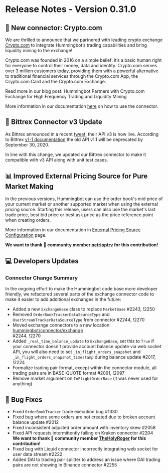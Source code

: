 # Release Notes - Version 0.31.0

## 🔗 New connector: Crypto.com

We are thrilled to announce that we partnered with leading crypto exchange [Crypto.com](https://crypto.com/exchange) to integrate Hummingbot’s trading capabilities and bring liquidity mining to the exchange!

Crypto.com was founded in 2016 on a simple belief: it’s a basic human right for everyone to control their money, data and identity. Crypto.com serves over 3 million customers today, providing them with a powerful alternative to traditional financial services through the Crypto.com App, the Crypto.com Card and the Crypto.com Exchange.

Read more in our blog post: Hummingbot Partners with Crypto.com Exchange for High Frequency Trading and Liquidity Mining

More information in our documentation [here](https://docs.hummingbot.io/exchanges/crypto-com/) on how to use the connector.


## 🔗 Bittrex Connector v3 Update

As Bittrex announced in a recent [tweet](https://twitter.com/BittrexExchange/status/1273408336214491136), their API v3 is now live. According to Bittrex [v1-1 documentation](https://bittrex.github.io/api/v1-1) the old API v1.1 will be deprecated by September 30, 2020.

In line with this change, we updated our Bittrex connector to make it compatible with v3 API along with unit test cases.


## 📊 Improved External Pricing Source for Pure Market Making

In the previous versions, Hummingbot can use the order book's mid price of your current market or another supported market when using the external pricing source. Starting this release, users can also use the market's last trade price, best bid price or best ask price as the price reference point when creating orders.

More information in our documentation in [External Pricing Source Configuration](/strategy-configs/external-price-source/) page.

**We want to thank 🙏 community member [petrioptrv](https://github.com/petioptrv) for this contribution!**


## 💻 Developers Updates

### Connector Change Summary

In the ongoing effort to make the Hummingbot code base more developer friendly, we refactored several parts of the exchange connector code to make it easier to add additional exchanges in the future:

* Added a new `ExchangeBase` class to replace `MarketBase` #2243, !2250
* Removed `OrderBookTrackerDataSourceType` and `UserStreamTrackerDataSourceType` from connector #2244, !2270
* Moved exchange connectors to a new location: [hummingbot/connector/exchange](https://github.com/hummingbot/hummingbot/tree/development/hummingbot/connector/exchange)</br>#2244, !2270
* Added `_real_time_balance_update` to `ExchangeBase`, set this to `True` if your connector doesn't provide account balance 
update via web socket API, you will also need to set `_in_flight_orders_snapshot` and `_in_flight_orders_snapshot_timestamp` 
during balance update #2017, !2224
* Formalize trading pair format, except within the connector module, all trading pairs are in BASE-QUOTE format #2091, !2097
* Remove market argument on `InFlightOrderBase` (it was never used for anything)


## 🐞 Bug Fixes

* Fixed `OrderBookTracker` trade execution bug #1330
* Fixed bug where some orders are not created due to broken account balance update #2012
* Fixed inconsistent adjusted order amount with inventory skew #2058
* Fixed API requests intermittently failing on Kraken connector #2204 </br> **We want to thank 🙏 community member [TheHolyRoger](https://github.com/TheHolyRoger) for this contribution!**
* Fixed bug with Liquid connector incorrectly integrating web socket for user data stream #2222
* Added DAI to trading pair splitter to address an issue where DAI trading pairs are not showing in Binance connector #2255